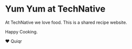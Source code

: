 # Yum Yum at TechNative

At TechNative we love food. This is a shared recipe website.

Happy Cooking.

❤️ Quiqr